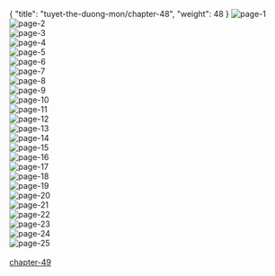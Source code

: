 { "title": "tuyet-the-duong-mon/chapter-48", "weight": 48 }
<img src="tuyet-the-duong-mon_0048_01-242ac7c5fdf1cdb7df0d058df9072aec.webp" alt="page-1" origin="http://1.bp.blogspot.com/-I58kMUmC5po/VdvPf_LiwBI/AAAAAAAAdSA/oZeJ-RlJR5o/s1600/47-1.jpg?imgmax=0"><br/>
<img src="tuyet-the-duong-mon_0048_02-a459617a0c63182ebd65e51ce3082468.webp" alt="page-2" origin="http://1.bp.blogspot.com/-t6ep6MEa5WE/VdvQT9XlHsI/AAAAAAAAdTQ/PATP-jDs9YU/s1600/47-2.jpg?imgmax=0"><br/>
<img src="tuyet-the-duong-mon_0048_03-ec29b6c7f8a63053eeaf569234b90b4b.webp" alt="page-3" origin="http://1.bp.blogspot.com/-DP6rgwknLrQ/VdvQzRbMXLI/AAAAAAAAdUA/9JOWjW-FKL8/s1600/47-3.jpg?imgmax=0"><br/>
<img src="tuyet-the-duong-mon_0048_04-6fa57dbbd8c80a210924e11738576bab.webp" alt="page-4" origin="http://1.bp.blogspot.com/-ztjtIKei4BU/VdvQ3yih3-I/AAAAAAAAdUI/7fU3YbMscy4/s1600/47-4.jpg?imgmax=0"><br/>
<img src="tuyet-the-duong-mon_0048_05-83597d097557463f3fd8a6133480551e.webp" alt="page-5" origin="http://1.bp.blogspot.com/-Ev60bY_sWoY/VdvRBigR70I/AAAAAAAAdUQ/-v50ZJ8Qg3E/s1600/47-5.jpg?imgmax=0"><br/>
<img src="tuyet-the-duong-mon_0048_06-78589322139c596c2100a222e10a77e6.webp" alt="page-6" origin="http://1.bp.blogspot.com/-oQsRlw4nTCw/VdvRGVr4CNI/AAAAAAAAdUY/Cy60ZwmQfss/s1600/47-6.jpg?imgmax=0"><br/>
<img src="tuyet-the-duong-mon_0048_07-01c5e4546ea8ee2c3d004400dca681a2.webp" alt="page-7" origin="http://1.bp.blogspot.com/-eoXynjJU_pk/VdvRTHHBbgI/AAAAAAAAdUo/Yfar1B2fq2w/s1600/47-7.jpg?imgmax=0"><br/>
<img src="tuyet-the-duong-mon_0048_08-eef0717fee18c366e7d86d83c5768939.webp" alt="page-8" origin="http://1.bp.blogspot.com/-B0e6Qv75GIM/VdvRThF3KjI/AAAAAAAAdUw/95jXhMgZyoA/s1600/47-8.jpg?imgmax=0"><br/>
<img src="tuyet-the-duong-mon_0048_09-3f977dd5da2447831169d4ef9b76c19e.webp" alt="page-9" origin="http://1.bp.blogspot.com/-LNPcK-9iqJo/VdvRWQnXNwI/AAAAAAAAdVA/lwDH1_hhEd4/s1600/47-9.jpg?imgmax=0"><br/>
<img src="tuyet-the-duong-mon_0048_10-723d3b1343a5a8137388d12355130ff7.webp" alt="page-10" origin="http://1.bp.blogspot.com/-qn-u4ElXhOg/VdvPayN92dI/AAAAAAAAdR4/fiDPRoNm87E/s1600/47-10.jpg?imgmax=0"><br/>
<img src="tuyet-the-duong-mon_0048_11-9a39fe02de10d1a42937fd1df5422141.webp" alt="page-11" origin="http://1.bp.blogspot.com/-AyAERTgRXiU/VdvPlXVt_YI/AAAAAAAAdSI/4djYczOFOdE/s1600/47-11.jpg?imgmax=0"><br/>
<img src="tuyet-the-duong-mon_0048_12-b7f7c13558dbd038c4b786f77fe3baaf.webp" alt="page-12" origin="http://1.bp.blogspot.com/-i_cZEyzSqUg/VdvPoqYuUKI/AAAAAAAAdSQ/1Rv6qsbA2zo/s1600/47-12.jpg?imgmax=0"><br/>
<img src="tuyet-the-duong-mon_0048_13-8959b8c86770f37e6b826ed168a6ed18.webp" alt="page-13" origin="http://1.bp.blogspot.com/-7R0_K-hDH3Y/VdvPrIyN3WI/AAAAAAAAdSY/qvdYS_pncz0/s1600/47-13.jpg?imgmax=0"><br/>
<img src="tuyet-the-duong-mon_0048_14-6d69094a6e230f3f448da11626af05ca.webp" alt="page-14" origin="http://1.bp.blogspot.com/-zMjlhEOS4nc/VdvP1Fr88nI/AAAAAAAAdSg/dQY62kBNr2s/s1600/47-14.jpg?imgmax=0"><br/>
<img src="tuyet-the-duong-mon_0048_15-8e6742ec5a9540df1c79f46771b5ce3b.webp" alt="page-15" origin="http://1.bp.blogspot.com/-UzUiJjuS-3k/VdvP3QTW20I/AAAAAAAAdSo/mtyGJ3IRQkA/s1600/47-15.jpg?imgmax=0"><br/>
<img src="tuyet-the-duong-mon_0048_16-2b24fba17b16487502580ffacdbfed0a.webp" alt="page-16" origin="http://1.bp.blogspot.com/-sU1prA5sUiU/VdvP55UKJ0I/AAAAAAAAdSw/g7P2uxA09Pw/s1600/47-16.jpg?imgmax=0"><br/>
<img src="tuyet-the-duong-mon_0048_17-4ee7ad177d045d3ee36f16d10a92c711.webp" alt="page-17" origin="http://1.bp.blogspot.com/-95GF9YZTD1A/VdvQE-TbvBI/AAAAAAAAdS4/KL8Wmm18Izc/s1600/47-17.jpg?imgmax=0"><br/>
<img src="tuyet-the-duong-mon_0048_18-84849ac851f66d00af0fc6cd58319e22.webp" alt="page-18" origin="http://1.bp.blogspot.com/-Zy6z_Kl8ny8/VdvQMrLlrlI/AAAAAAAAdTI/IX4uUQA8Nf0/s1600/47-18.jpg?imgmax=0"><br/>
<img src="tuyet-the-duong-mon_0048_19-5e81d14fb09cbbd3a23da157bb94d2e8.webp" alt="page-19" origin="http://1.bp.blogspot.com/-bSt7jzWWxMM/VdvQH640mmI/AAAAAAAAdTA/kXXWUZbTxDA/s1600/47-19.jpg?imgmax=0"><br/>
<img src="tuyet-the-duong-mon_0048_20-0968d6086ebf1d7f329c69241ebb36a5.webp" alt="page-20" origin="http://1.bp.blogspot.com/-xihPrhopovo/VdvQVsdYcKI/AAAAAAAAdTY/lOKfEvb4y7k/s1600/47-20.jpg?imgmax=0"><br/>
<img src="tuyet-the-duong-mon_0048_21-1f74b7a03a3039e4e8540ac2e9f786dc.webp" alt="page-21" origin="http://1.bp.blogspot.com/-rsX08pC-Wp0/VdvQZoJYW1I/AAAAAAAAdTg/_em-fjPmVqg/s1600/47-21.jpg?imgmax=0"><br/>
<img src="tuyet-the-duong-mon_0048_22-2741fa994fc402d0bf19d8b3ed1ebbfa.webp" alt="page-22" origin="http://1.bp.blogspot.com/-HUZnXX6G-us/VdvQigBZiCI/AAAAAAAAdTo/gCePj-Wztxw/s1600/47-22.jpg?imgmax=0"><br/>
<img src="tuyet-the-duong-mon_0048_23-7b36dca4ada99b2bf7333a20ecba86f1.webp" alt="page-23" origin="http://1.bp.blogspot.com/-P5YRi-XaHl8/VdvQmBLpVRI/AAAAAAAAdTw/WdmQdo5lcas/s1600/47-23.jpg?imgmax=0"><br/>
<img src="tuyet-the-duong-mon_0048_24-ef6e5d0a0c43a7f35687cf2b5a44ad33.webp" alt="page-24" origin="http://1.bp.blogspot.com/-JGRqBmCxmf0/VdvQpXZbufI/AAAAAAAAdT4/4kBZKn1_xns/s1600/47-24.jpg?imgmax=0"><br/>
<img src="tuyet-the-duong-mon_0048_25-d9ca691817bd0b72a2f031c7ecf719a2.webp" alt="page-25" origin="http://1.bp.blogspot.com/-45en6Luq294/VdvRKneHn8I/AAAAAAAAdUg/Vb_o06_X1Uw/s1600/47-25.jpg?imgmax=0"><br/>
<br/><a class="nextchap" href="/tuyet-the-duong-mon/chapter-49">chapter-49</a>
